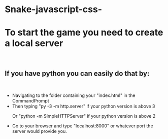 # Snake-javascript-css-
<h1>To start the game you need to create a local server</h1><br>
<h2>If you have python you can easily do that by:</h2><br>
<ul>
  <li>Navigating to the folder containing your "index.html" in the CommandPrompt</li>
  <li>Then typing "py -3 -m http.server" if your python version is above 3</li>
  <p>     Or "python -m SimpleHTTPServer" if  your python version is above 2<br>
  <li>Go to your browser and type "localhost:8000" or whatever port the server would provide you.</li>
</ul>
